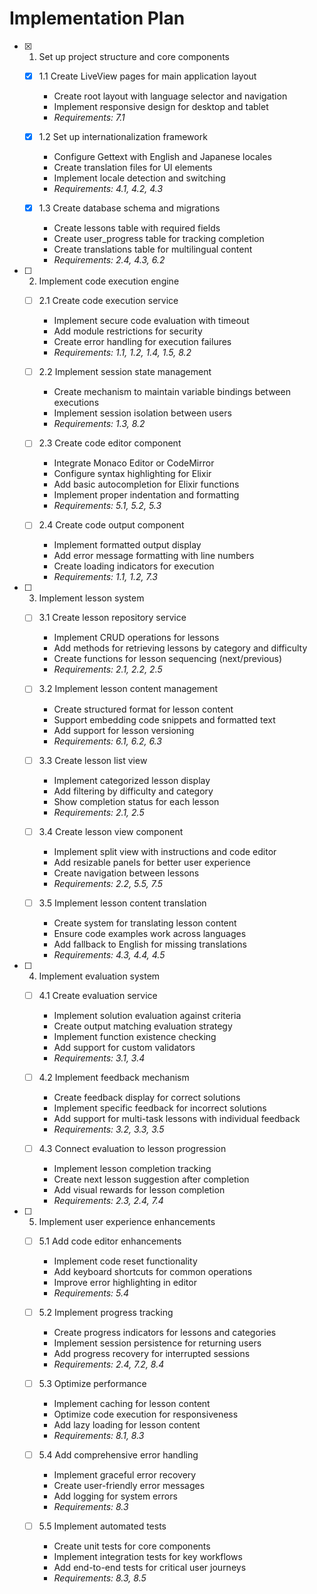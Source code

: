 # Implementation Plan

- [x] 1. Set up project structure and core components
  - [x] 1.1 Create LiveView pages for main application layout
    - Create root layout with language selector and navigation
    - Implement responsive design for desktop and tablet
    - _Requirements: 7.1_

  - [x] 1.2 Set up internationalization framework
    - Configure Gettext with English and Japanese locales
    - Create translation files for UI elements
    - Implement locale detection and switching
    - _Requirements: 4.1, 4.2, 4.3_

  - [x] 1.3 Create database schema and migrations
    - Create lessons table with required fields
    - Create user_progress table for tracking completion
    - Create translations table for multilingual content
    - _Requirements: 2.4, 4.3, 6.2_

- [ ] 2. Implement code execution engine
  - [ ] 2.1 Create code execution service
    - Implement secure code evaluation with timeout
    - Add module restrictions for security
    - Create error handling for execution failures
    - _Requirements: 1.1, 1.2, 1.4, 1.5, 8.2_

  - [ ] 2.2 Implement session state management
    - Create mechanism to maintain variable bindings between executions
    - Implement session isolation between users
    - _Requirements: 1.3, 8.2_

  - [ ] 2.3 Create code editor component
    - Integrate Monaco Editor or CodeMirror
    - Configure syntax highlighting for Elixir
    - Add basic autocompletion for Elixir functions
    - Implement proper indentation and formatting
    - _Requirements: 5.1, 5.2, 5.3_

  - [ ] 2.4 Create code output component
    - Implement formatted output display
    - Add error message formatting with line numbers
    - Create loading indicators for execution
    - _Requirements: 1.1, 1.2, 7.3_

- [ ] 3. Implement lesson system
  - [ ] 3.1 Create lesson repository service
    - Implement CRUD operations for lessons
    - Add methods for retrieving lessons by category and difficulty
    - Create functions for lesson sequencing (next/previous)
    - _Requirements: 2.1, 2.2, 2.5_

  - [ ] 3.2 Implement lesson content management
    - Create structured format for lesson content
    - Support embedding code snippets and formatted text
    - Add support for lesson versioning
    - _Requirements: 6.1, 6.2, 6.3_

  - [ ] 3.3 Create lesson list view
    - Implement categorized lesson display
    - Add filtering by difficulty and category
    - Show completion status for each lesson
    - _Requirements: 2.1, 2.5_

  - [ ] 3.4 Create lesson view component
    - Implement split view with instructions and code editor
    - Add resizable panels for better user experience
    - Create navigation between lessons
    - _Requirements: 2.2, 5.5, 7.5_

  - [ ] 3.5 Implement lesson content translation
    - Create system for translating lesson content
    - Ensure code examples work across languages
    - Add fallback to English for missing translations
    - _Requirements: 4.3, 4.4, 4.5_

- [ ] 4. Implement evaluation system
  - [ ] 4.1 Create evaluation service
    - Implement solution evaluation against criteria
    - Create output matching evaluation strategy
    - Implement function existence checking
    - Add support for custom validators
    - _Requirements: 3.1, 3.4_

  - [ ] 4.2 Implement feedback mechanism
    - Create feedback display for correct solutions
    - Implement specific feedback for incorrect solutions
    - Add support for multi-task lessons with individual feedback
    - _Requirements: 3.2, 3.3, 3.5_

  - [ ] 4.3 Connect evaluation to lesson progression
    - Implement lesson completion tracking
    - Create next lesson suggestion after completion
    - Add visual rewards for lesson completion
    - _Requirements: 2.3, 2.4, 7.4_

- [ ] 5. Implement user experience enhancements
  - [ ] 5.1 Add code editor enhancements
    - Implement code reset functionality
    - Add keyboard shortcuts for common operations
    - Improve error highlighting in editor
    - _Requirements: 5.4_

  - [ ] 5.2 Implement progress tracking
    - Create progress indicators for lessons and categories
    - Implement session persistence for returning users
    - Add progress recovery for interrupted sessions
    - _Requirements: 2.4, 7.2, 8.4_

  - [ ] 5.3 Optimize performance
    - Implement caching for lesson content
    - Optimize code execution for responsiveness
    - Add lazy loading for lesson content
    - _Requirements: 8.1, 8.3_

  - [ ] 5.4 Add comprehensive error handling
    - Implement graceful error recovery
    - Create user-friendly error messages
    - Add logging for system errors
    - _Requirements: 8.3_

  - [ ] 5.5 Implement automated tests
    - Create unit tests for core components
    - Implement integration tests for key workflows
    - Add end-to-end tests for critical user journeys
    - _Requirements: 8.3, 8.5_
